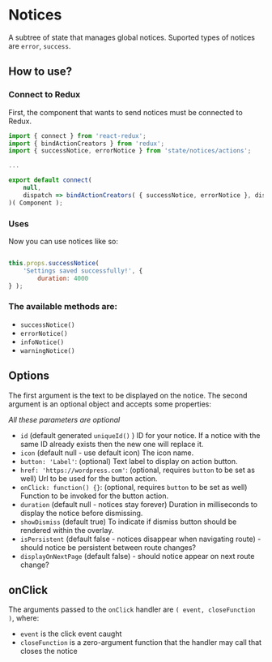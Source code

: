 Notices
===========

A subtree of state that manages global notices.
Suported types of notices are `error`, `success`.

## How to use?

### Connect to Redux
First, the component that wants to send notices must be connected to Redux.

```javascript
import { connect } from 'react-redux';
import { bindActionCreators } from 'redux';
import { successNotice, errorNotice } from 'state/notices/actions';

...

export default connect(
	null,
	dispatch => bindActionCreators( { successNotice, errorNotice }, dispatch )
)( Component );
```

### Uses

Now you can use notices like so:

```javascript

this.props.successNotice(
    'Settings saved successfully!', {
    	duration: 4000
} );

```


### The available methods are:

* `successNotice()`
* `errorNotice()`
* `infoNotice()`
* `warningNotice()`

## Options

The first argument is the text to be displayed on the notice. The second argument is an optional object and accepts some properties:

*All these parameters are optional*

* `id` (default generated `uniqueId()` ) ID for your notice. If a notice with the same ID already exists then the new one will replace it.
* `icon` (default null - use default icon) The icon name.
* `button: 'Label'`: (optional) Text label to display on action button.
* `href: 'https://wordpress.com'`: (optional, requires `button` to be set as well) Url to be used for the button action.
* `onClick: function() {}`: (optional, requires `button` to be set as well) Function to be invoked for the button action.
* `duration` (default null - notices stay forever) Duration in milliseconds to display the notice before dismissing.
* `showDismiss` (default true) To indicate if dismiss button should be rendered within the overlay.
* `isPersistent` (default false - notices disappear when navigating route) - should notice be persistent between route changes?
* `displayOnNextPage` (default false) - should notice appear on next route change?

## onClick

The arguments passed to the `onClick` handler are `( event, closeFunction )`, where:

* `event` is the click event caught
* `closeFunction` is a zero-argument function that the handler may call that closes the notice
